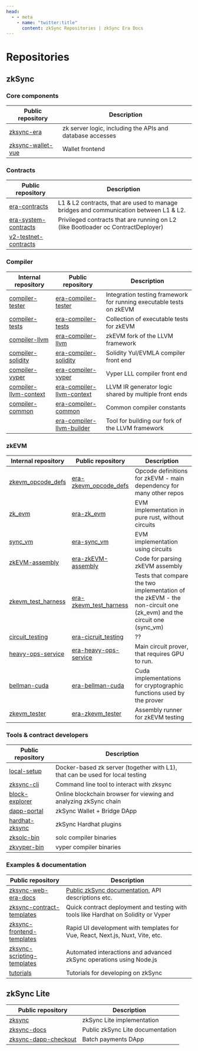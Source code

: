 ```yaml
---
head:
  - - meta
    - name: "twitter:title"
      content: zkSync Repositories | zkSync Era Docs
---
```


# Repositories

## zkSync

### Core components

| Public repository                                                     | Description                                               |
| --------------------------------------------------------------------- | --------------------------------------------------------- |
| [zksync-era](https://github.com/matter-labs/zksync-era)               | zk server logic, including the APIs and database accesses |
| [zksync-wallet-vue](https://github.com/matter-labs/zksync-wallet-vue) | Wallet frontend                                           |

### Contracts

| Public repository                                                           | Description                                                                           |
| --------------------------------------------------------------------------- | ------------------------------------------------------------------------------------- |
| [era-contracts](https://github.com/matter-labs/era-contracts)               | L1 & L2 contracts, that are used to manage bridges and communication between L1 & L2. |
| [era-system-contracts](https://github.com/matter-labs/era-system-contracts) | Privileged contracts that are running on L2 (like Bootloader oc ContractDeployer)     |
| [v2-testnet-contracts](https://github.com/matter-labs/v2-testnet-contracts) |                                                                                       |

### Compiler

| Internal repository                                                           | Public repository                                                                     | Description                                                         |
| ----------------------------------------------------------------------------- | ------------------------------------------------------------------------------------- | ------------------------------------------------------------------- |
| [compiler-tester](https://github.com/matter-labs/compiler-tester)             | [era-compiler-tester](https://github.com/matter-labs/era-compiler-tester)             | Integration testing framework for running executable tests on zkEVM |
| [compiler-tests](https://github.com/matter-labs/compiler-tests)               | [era-compiler-tests](https://github.com/matter-labs/era-compiler-tests)               | Collection of executable tests for zkEVM                            |
| [compiler-llvm](https://github.com/matter-labs/compiler-llvm)                 | [era-compiler-llvm](https://github.com/matter-labs/compiler-llvm)                     | zkEVM fork of the LLVM framework                                    |
| [compiler-solidity](https://github.com/matter-labs/compiler-solidity)         | [era-compiler-solidity](https://github.com/matter-labs/era-compiler-solidity)         | Solidity Yul/EVMLA compiler front end                               |
| [compiler-vyper](https://github.com/matter-labs/compiler-vyper)               | [era-compiler-vyper](https://github.com/matter-labs/era-compiler-vyper)               | Vyper LLL compiler front end                                        |
| [compiler-llvm-context](https://github.com/matter-labs/compiler-llvm-context) | [era-compiler-llvm-context](https://github.com/matter-labs/era-compiler-llvm-context) | LLVM IR generator logic shared by multiple front ends               |
| [compiler-common](https://github.com/matter-labs/compiler-common)             | [era-compiler-common](https://github.com/matter-labs/era-compiler-common)             | Common compiler constants                                           |
|                                                                               | [era-compiler-llvm-builder](https://github.com/matter-labs/era-compiler-llvm-builder) | Tool for building our fork of the LLVM framework                    |

### zkEVM

| Internal repository                                                     | Public repository                                                               | Description                                                                                                         |
| ----------------------------------------------------------------------- | ------------------------------------------------------------------------------- | ------------------------------------------------------------------------------------------------------------------- |
| [zkevm_opcode_defs](https://github.com/matter-labs/zkevm_opcode_defs)   | [era-zkevm_opcode_defs](https://github.com/matter-labs/era-zkevm_opcode_defs)   | Opcode definitions for zkEVM - main dependency for many other repos                                                 |
| [zk_evm](https://github.com/matter-labs/zk_evm)                         | [era-zk_evm](https://github.com/matter-labs/era-zk_evm)                         | EVM implementation in pure rust, without circuits                                                                   |
| [sync_vm](https://github.com/matter-labs/sync_evm)                      | [era-sync_vm](https://github.com/matter-labs/era-sync_vm)                       | EVM implementation using circuits                                                                                   |
| [zkEVM-assembly](https://github.com/matter-labs/zkEVM-assembly)         | [era-zkEVM-assembly](https://github.com/matter-labs/era-zkEVM-assembly)         | Code for parsing zkEVM assembly                                                                                     |
| [zkevm_test_harness](https://github.com/matter-labs/zkevm_test_harness) | [era-zkevm_test_harness](https://github.com/matter-labs/era-zkevm_test_harness) | Tests that compare the two implementation of the zkEVM - the non-circuit one (zk_evm) and the circuit one (sync_vm) |
| [circuit_testing](https://github.com/matter-labs/circuit_testing)       | [era-cicruit_testing](https://github.com/matter-labs/era-circuit_testing)       | ??                                                                                                                  |
| [heavy-ops-service](https://github.com/matter-labs/heavy-ops-service)   | [era-heavy-ops-service](https://github.com/matter-labs/era-heavy-ops-service)   | Main circuit prover, that requires GPU to run.                                                                      |
| [bellman-cuda](https://github.com/matter-labs/bellman-cuda)             | [era-bellman-cuda](https://github.com/matter-labs/era-bellman-cuda)             | Cuda implementations for cryptographic functions used by the prover                                                 |
| [zkevm_tester](https://github.com/matter-labs/zkevm_tester)             | [era-zkevm_tester](https://github.com/matter-labs/era-zkevm_tester)             | Assembly runner for zkEVM testing                                                                                   |

### Tools & contract developers

| Public repository                                               | Description                                                                   |
| --------------------------------------------------------------- | ----------------------------------------------------------------------------- |
| [local-setup](https://github.com/matter-labs/local-setup)       | Docker-based zk server (together with L1), that can be used for local testing |
| [zksync-cli](https://github.com/matter-labs/zksync-cli)         | Command line tool to interact with zksync                                     |
| [block-explorer](https://github.com/matter-labs/block-explorer) | Online blockchain browser for viewing and analyzing zkSync chain              |
| [dapp-portal](https://github.com/matter-labs/dapp-portal)       | zkSync Wallet + Bridge DApp                                                   |
| [hardhat-zksync](https://github.com/matter-labs/hardhat-zksync) | zkSync Hardhat plugins                                                        |
| [zksolc-bin](https://github.com/matter-labs/zksolc-bin)         | solc compiler binaries                                                        |
| [zkvyper-bin](https://github.com/matter-labs/zkvyper-bin)       | vyper compiler binaries                                                       |

### Examples & documentation

| Public repository                                                                       | Description                                                                        |
| --------------------------------------------------------------------------------------- | ---------------------------------------------------------------------------------- |
| [zksync-web-era-docs](https://github.com/matter-labs/zksync-web-era-docs)               | [Public zkSync documentation](https://era.zksync.io/docs/), API descriptions etc.  |
| [zksync-contract-templates](https://github.com/matter-labs/zksync-contract-templates)   | Quick contract deployment and testing with tools like Hardhat on Solidity or Vyper |
| [zksync-frontend-templates](https://github.com/matter-labs/zksync-frontend-templates)   | Rapid UI development with templates for Vue, React, Next.js, Nuxt, Vite, etc.      |
| [zksync-scripting-templates](https://github.com/matter-labs/zksync-scripting-templates) | Automated interactions and advanced zkSync operations using Node.js                |
| [tutorials](https://github.com/matter-labs/tutorials)                                   | Tutorials for developing on zkSync                                                 |

## zkSync Lite

| Public repository                                                           | Description                      |
| --------------------------------------------------------------------------- | -------------------------------- |
| [zksync](https://github.com/matter-labs/zksync)                             | zkSync Lite implementation       |
| [zksync-docs](https://github.com/matter-labs/zksync-docs)                   | Public zkSync Lite documentation |
| [zksync-dapp-checkout](https://github.com/matter-labs/zksync-dapp-checkout) | Batch payments DApp              |
